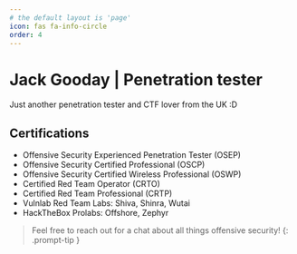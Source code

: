 ```yaml
---
# the default layout is 'page'
icon: fas fa-info-circle
order: 4
---
```

# Jack Gooday | Penetration tester

Just another penetration tester and CTF lover from the UK :D 

## Certifications
- Offensive Security Experienced Penetration Tester (OSEP)
- Offensive Security Certified Professional (OSCP)
- Offensive Security Certified Wireless Professional (OSWP)
- Certified Red Team Operator (CRTO)
- Certified Red Team Professional (CRTP)
- Vulnlab Red Team Labs: Shiva, Shinra, Wutai  
- HackTheBox Prolabs: Offshore, Zephyr

> Feel free to reach out for a chat about all things offensive security!
{: .prompt-tip }

